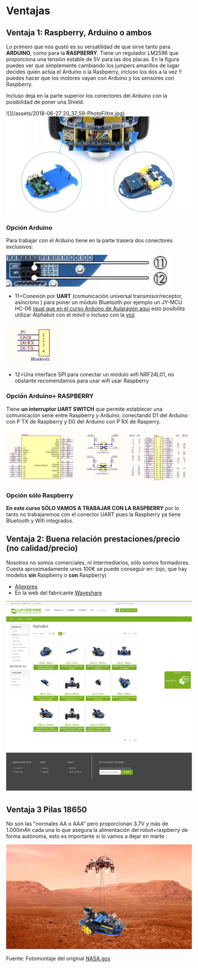 # Ventajas

## Ventaja 1: Raspberry, Arduino o ambos
Lo primero que nos gustó es su versatilidad de que sirve tanto para **ARDUINO**, como para la **RASPBERRY**.
Tiene un regulador LM2596 que proporciona una tensión estable de 5V para las dos placas.
En la figura puedes ver que simplemente cambiando los jumpers amarillos de lugar decides quien actúa el Arduino o la Rasbperry, incluso los dos a la vez !! puedes hacer que los motores vayan con Arduino y los sensores con Raspberry.

Incluso deja en la parte superior los conectores del Arduino con la posibilidad de poner una Shield.

![](/assets/2018-06-27 20_37_59-PhotoFiltre.jpg)
![](/assets/both.png)

### Opción Arduino

Para trabajar con el Arduino tiene en la parte trasera dos conectores exclusivos:

![](/assets/uart.jpg)

* 11=Conexión por **UART** (comunicación universal transmisor/receptor, asíncrono ) para poner un módulo Bluetooth por ejemplo un JY-MCU HC-06 [igual que en el curso Arduino de Aularagón aquí](https://catedu.github.io/programa-arduino-mediante-codigo/mdulo_bluetooth.html) esto posibilita utilizar Alphabot con el móvil o incluso con la [voz](https://catedu.github.io/programa-arduino-mediante-codigo/6235-m8-coche-con-voz.html)

![](/assets/uart3.jpg)

* 12=Una interface SPI para conectar un módulo wifi NRF24L01, no obstante recomendamos para usar wifi usar Raspberry

### Opción Arduino+ RASPBERRY

Tiene **un interruptor UART SWITCH** que permite establecer una comunicación serie entre Raspberry y Arduino, conectando D1 del Arduino con P TX de Raspberry y D0 del Arduino con P RX de Rasperry.

![](/assets/uart2.jpg)

### Opción sólo Raspberry

**En este curso SÓLO VAMOS A TRABAJAR CON LA RASPBERRY** por lo tanto no trabajaremos con el conector UART pues la Raspberry ya tiene Bluetooth y Wifi integrados.

## Ventaja 2: Buena relación prestaciones/precio (no calidad/precio)
Nosotros no somos comerciales, ni intermediarios, sólo somos formadores. Cuesta aproximadamente unos 100€ se puede conseguir en: (ojo, que hay modelos **sin** Raspberry o **con** Raspberry)

* [Aliexpres](https://es.aliexpress.com/wholesale?catId=0&initiative_id=SB_20180627103432&SearchText=alphabot)
* En la web del fabricante [Waveshare](https://www.waveshare.com/product/robotics/mobile-robots/raspberry-pi-robots.htm)

![](/assets/waveshare.png)

## Ventaja 3 Pilas 18650

No son las "normales AA o AAA" pero proporcionan 3.7V y más de 1.000mAh cada una lo que asegura la alimentación del robot+raspberry de forma autónoma, esto es importante si lo vamos a dejar en marte :

![](/assets/marte1.jpg)

Fuente: Fotomontaje del original [NASA.gov](https://www.nasa.gov/image-feature/jpl/perseverance-touches-down-on-mars)
